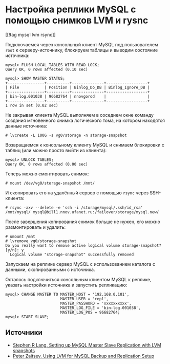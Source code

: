 Настройка реплики MySQL с помощью снимков LVM и rysnc
=====================================================

[[!tag mysql lvm rsync]]

Подключаемся через консольный клиент MySQL под пользователем `root` к серверу-источнику, блокируем таблицы и выводим состояние источника:

    mysql> FLUSH LOCAL TABLES WITH READ LOCK;
    Query OK, 0 rows affected (0.10 sec)
    
    mysql> SHOW MASTER STATUS;
    +----------------+----------+--------------+------------------+
    | File           | Position | Binlog_Do_DB | Binlog_Ignore_DB |
    +----------------+----------+--------------+------------------+
    | bin-log.001038 | 96682764 | nnovgorod    |                  |
    +----------------+----------+--------------+------------------+
    1 row in set (0.02 sec)

Не закрывая клиента MySQL выполняем в соседнем окне команду создания мгновенного снимка логического тома, на котором находятся данные источника:

    # lvcreate -L 100G -s vg0/storage -n storage-snapshot

Возвращаемся к консольному клиенту MySQL и снимаем блокировки с таблиц (или можно просто выйти из клиента):

    mysql> UNLOCK TABLES;
    Query OK, 0 rows affected (0.00 sec)

Теперь можно смонтировать снимок:

    # mount /dev/vg0/storage-snapshot /mnt/

И скопировать его на удалённый сервер с помощью `rsync` через SSH-клиента:

    # rsync -axv --delete -e 'ssh -i /storage/mysql/.ssh/id_rsa' /mnt/mysql/ mysql@bill1.nnov.ufanet.ru:/failover/storage/mysql.new/

После завершения копирования снимок больше не нужен, его можно размонтировать и удалить:

    # umount /mnt
    # lvremove vg0/storage-snapshot
    Do you really want to remove active logical volume storage-snapshot? [y/n]: y
      Logical volume "storage-snapshot" successfully removed

Запускаем на реплике сервер MySQL с использованием каталога с данными, скопированными с источника.

Осталось подключиться консольным клиентом MySQL к реплике, указать настройки источника и запустить репликацию:

    mysql> CHANGE MASTER TO MASTER_HOST = '192.168.0.101',
                            MASTER_USER = 'repl',
                            MASTER_PASSWORD = 'xxxxxxxxxx',
                            MASTER_LOG_FILE = 'bin-log.001038',
                            MASTER_LOG_POS = 96682764;
    mysql> START SLAVE;

Источники
---------

* [Stephen R Lang. Setting up MySQL Master Slave Replication with LVM snapshots](https://www.stephenrlang.com/2016/08/setting-up-mysql-master-slave-replication-with-lvm-snapshot/)
* [Peter Zaitsev. Using LVM for MySQL Backup and Replication Setup](https://www.percona.com/blog/2006/08/21/using-lvm-for-mysql-backup-and-replication-setup/)
